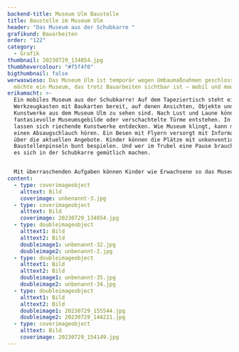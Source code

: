 ```yaml
---
backend-title: Museum Ulm Baustelle
title: Baustelle im Museum Ulm
header: "Das Museum aus der Schubkarre "
grafikund: Bauarbeiten
order: "122"
category:
  - Grafik
thumbnail: 20230729_134854.jpg
thumbhovercolour: "#f5f4f0"
bigthumbnail: false
werwaswieso: Das Museum Ulm ist temporär wegen Umbaumaßnahmen geschlossen, und
  möchte ein Museum, das trotz Bauarbeiten sichtbar ist – mobil und modular.
erikamacht: >-
  Ein mobiles Museum aus der Schubkarre! Auf dem Tapeziertisch steht ein
  Werkzeugkasten mit Baukarten bereit, auf denen Ansichten, Objekte und
  Kunstwerke aus dem Museum Ulm zu sehen sind. Nach Lust und Laune können
  fantasievolle Museumsgebilde oder verschachtelte Türme entstehen. In Pylonen
  lassen sich riechende Kunstwerke entdecken. Wie Museum klingt, kann man durch
  einen Absaugschlauch hören. Ein Besen mit Flyern versorgt mit Informationen
  über die aktuellen Angebote. Kinder können die Plätze mit unkonventionellen
  Baustellenpinseln bunt bespielen. Und wer im Trubel eine Pause braucht, darf
  es sich in der Schubkarre gemütlich machen. 


  Mit überraschenden Aufgaben können Kinder wie Erwachsene so das Museum Ulm auf ihre eigene Faust erkunden. Hier heißt es nicht wie auf einer Baustelle: Betreten verboten! Im Gegenteil: Ausprobieren ist ausdrücklich erwünscht. 
content:
  - type: coverimageobject
    alttext: Bild
    coverimage: unbenannt-3.jpg
  - type: coverimageobject
    alttext: Bild
    coverimage: 20230729_134854.jpg
  - type: doubleimageobject
    alttext1: Bild
    alttext2: Bild
    doubleimage1: unbenannt-32.jpg
    doubleimage2: unbenannt-2.jpg
  - type: doubleimageobject
    alttext1: Bild
    alttext2: Bild
    doubleimage1: unbenannt-35.jpg
    doubleimage2: unbenannt-34.jpg
  - type: doubleimageobject
    alttext1: Bild
    alttext2: Bild
    doubleimage1: 20230729_155544.jpg
    doubleimage2: 20230729_144221.jpg
  - type: coverimageobject
    alttext: Bild
    coverimage: 20230729_154149.jpg
---
```


